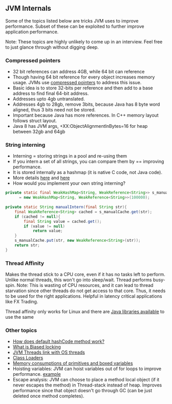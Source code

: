 ## JVM Internals

Some of the topics listed below are tricks JVM uses to improve performance. Subset of these can be exploited to further improve 
application performance. 

Note: These topics are highly unlikely to come up in an interview. Feel free to just glance through without digging deep. 

### Compressed pointers

- 32 bit references can address 4GB, while 64 bit can reference 
- Though having 64 bit reference for every object increases memory usage. JVMs use [compressed pointers](https://wiki.openjdk.java.net/display/HotSpot/CompressedOops) to address this issue. 
- Basic idea is to store 32-bits per reference and then add to a base address to find final 64-bit address. 
- Addresses upto 4gb untranslated. 
- Addresses 4gb to 28gb, remove 3bits, because Java has 8 byte word aligned, thus 3 bits need not be stored. 
- Important because Java has more references. In C++ memory layout follows struct layout. 
- Java 8 has JVM args, +XX:ObjectAlignmentInBytes=16 for heap between 32gb and 64gb

### String interning
 
- Interning = storing strings in a pool and re-using them
- If you intern a set of all strings, you can compare them by == improving performance.
- It is stored internally as a hashmap (it is native C code, not Java code).
- More details [here](http://java-performance.info/string-intern-in-java-6-7-8/) and [here](http://java-performance.info/changes-to-string-java-1-7-0_06/)
- How would you implement your own string interning?

```Java
private static final WeakHashMap<String, WeakReference<String>> s_manualCache
      = new WeakHashMap<String, WeakReference<String>>(100000);
 
private static String manualIntern(final String str){
    final WeakReference<String> cached = s_manualCache.get(str);
    if (cached != null){
        final String value = cached.get();
        if (value != null)
            return value;
    }
    s_manualCache.put(str, new WeakReference<String>(str));
    return str;
}
```

### Thread Affinity

Makes the thread stick to a CPU core, even if it has no tasks left to perform. Unlike normal threads, this won't go into sleep/wait.
Thread performs busy-spin. Note: This is wasting of CPU resources, and it can lead to thread starvation since other threads
do not get access to that core. Thus, it needs to be used for the right applications. Helpful in latency critical applications like FX Trading. 

Thread affinity only works for Linux and there are [Java libraries available](https://github.com/OpenHFT/Java-Thread-Affinity) to use the same

### Other topics

- [How does default hashCode method work?](https://srvaroa.github.io/jvm/java/openjdk/biased-locking/2017/01/30/hashCode.html)
- [What is Biased locking](https://blogs.oracle.com/dave/entry/biased_locking_in_hotspot)
- [JVM Threads link with OS threads](http://openjdk.java.net/groups/hotspot/docs/RuntimeOverview.html#Thread%20Management%7Coutline)
- [Class Loaders](https://zeroturnaround.com/rebellabs/rebel-labs-tutorial-do-you-really-get-classloaders/)
- [Memory consumptions of primitives and boxed variables](http://java-performance.info/overview-of-memory-saving-techniques-java/)
- Hoisting variables: JVM can hoist variables out of for loops to improve performance. [example](http://stackoverflow.com/a/9338302/3494368)
- Escape analysis: JVM can choose to place a method local object (if it never escapes the method) in Thread-stack instead of heap. 
 Improves performance since that object doesn't go through GC (can be just deleted once method completes). 